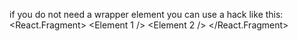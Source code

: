 if you do not need a wrapper element you can use a hack like this:   
<React.Fragment> 
  <Element 1 />
  <Element 2 />
</React.Fragment>
